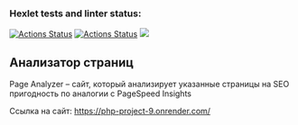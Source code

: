 
### Hexlet tests and linter status:
[![Actions Status](https://github.com/Mikhail325/php-project-9/workflows/hexlet-check/badge.svg)](https://github.com/Mikhail325/php-project-9/actions)
[![Actions Status](https://github.com/Mikhail325/php-project-9/actions/workflows/github-actions.yml/badge.svg)](https://github.com/Mikhail325/php-project-9/actions)
<a href="https://codeclimate.com/github/Mikhail325/php-project-9/maintainability"><img src="https://api.codeclimate.com/v1/badges/a7e2b5652b577e578ee8/maintainability" /></a>
## Анализатор страниц
Page Analyzer – сайт, который анализирует указанные страницы на SEO пригодность по аналогии с PageSpeed Insights

Ссылка на сайт: https://php-project-9.onrender.com/
